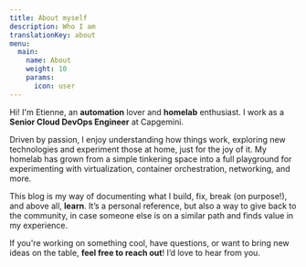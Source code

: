 ```yaml
---
title: About myself
description: Who I am
translationKey: about
menu:
  main:
    name: About
    weight: 10
    params:
      icon: user
---
```

Hi! I'm Etienne, an **automation** lover and **homelab** enthusiast. I work as a **Senior Cloud DevOps Engineer** at Capgemini.

Driven by passion, I enjoy understanding how things work, exploring new technologies and experiment those at home, just for the joy of it. My homelab has grown from a simple tinkering space into a full playground for experimenting with virtualization, container orchestration, networking, and more.

This blog is my way of documenting what I build, fix, break (on purpose!), and above all, **learn**. It’s a personal reference, but also a way to give back to the community, in case someone else is on a similar path and finds value in my experience.

If you're working on something cool, have questions, or want to bring new ideas on the table, **feel free to reach out**! I’d love to hear from you.

